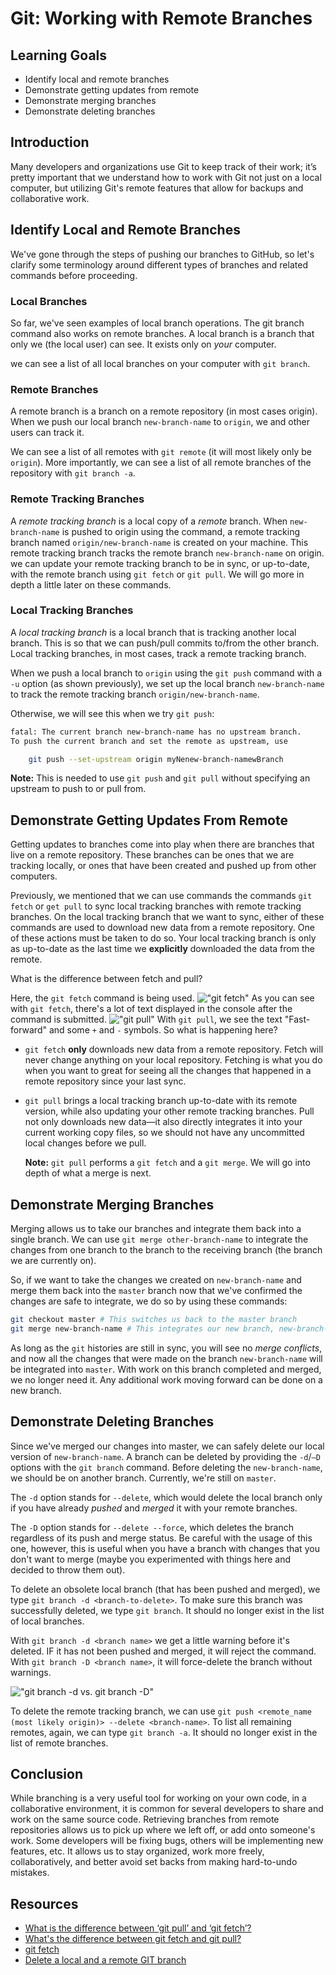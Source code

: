 # Git: Working with Remote Branches

## Learning Goals

- Identify local and remote branches
- Demonstrate getting updates from remote
- Demonstrate merging branches
- Demonstrate deleting branches

## Introduction

Many developers and organizations use Git to keep track of their work; it’s pretty
important that we understand how to work with Git not just on a local computer,
but utilizing Git's remote features that allow for backups and collaborative work.

## Identify Local and Remote Branches

We've gone through the steps of pushing our branches to GitHub, so let's clarify
some terminology around different types of branches and related commands before
proceeding.

### Local Branches

So far, we've seen examples of local branch operations. The git branch command
also works on remote branches. A local branch is a branch that only we (the
local user) can see. It exists only on _your_ computer.

we can see a list of all local branches on your computer with `git branch`.

### Remote Branches

A remote branch is a branch on a remote repository (in most cases origin). When
we push our local branch `new-branch-name` to `origin`, we and other users can
track it.

We can see a list of all remotes with `git remote` (it will most likely only be
`origin`). More importantly, we can see a list of all remote branches of the
repository with `git branch -a`.

### Remote Tracking Branches

A _remote tracking branch_ is a local copy of a _remote_ branch. When
`new-branch-name` is pushed to origin using the command, a remote tracking
branch named `origin/new-branch-name` is created on your machine. This remote
tracking branch tracks the remote branch `new-branch-name` on origin. we can
update your remote tracking branch to be in sync, or up-to-date, with the remote
branch using `git fetch` or `git pull`. We will go more in depth a little later
on these commands.

### Local Tracking Branches

A _local tracking branch_ is a local branch that is tracking another local
branch. This is so that we can push/pull commits to/from the other branch. Local
tracking branches, in most cases, track a remote tracking branch.

When we push a local branch to `origin` using the `git push` command with a `-u`
option (as shown previously), we set up the local branch `new-branch-name` to
track the remote tracking branch `origin/new-branch-name`.

Otherwise, we will see this when we try `git push`:

```bash
fatal: The current branch new-branch-name has no upstream branch.
To push the current branch and set the remote as upstream, use

    git push --set-upstream origin myNenew-branch-namewBranch
```

**Note:** This is needed to use `git push` and `git pull` without specifying an
upstream to push to or pull from.

## Demonstrate Getting Updates From Remote

Getting updates to branches come into play when there are branches that live on
a remote repository. These branches can be ones that we are tracking locally, or
ones that have been created and pushed up from other computers.

Previously, we mentioned that we can use commands the commands `git fetch` or
`get pull` to sync local tracking branches with remote tracking branches. On the
local tracking branch that we want to sync, either of these commands are used to
download new data from a remote repository. One of these actions must be taken
to do so. Your local tracking branch is only as up-to-date as the last time we
**explicitly** downloaded the data from the remote.

What is the difference between fetch and pull?

Here, the `git fetch` command is being used.
!["git fetch"](https://curriculum-content.s3.amazonaws.com/prework/git-workflow/git%20fetch.gif)
As you can see with `git fetch`, there's a lot of text displayed in the console after the command
is submitted.
!["git pull"](https://curriculum-content.s3.amazonaws.com/prework/git-workflow/git%20pull.gif)
With `git pull`, we see the text "Fast-forward" and some `+` and `-` symbols. So what is
happening here?

- `git fetch` **only** downloads new data from a remote repository. Fetch will
  never change anything on your local repository. Fetching is what you do when
  you want to great for seeing all the changes that happened in a remote
  repository since your last sync.
- `git pull` brings a local tracking branch up-to-date with its remote version,
  while also updating your other remote tracking branches. Pull not only
  downloads new data&mdash;it also directly integrates it into your current
  working copy files, so we should not have any uncommitted local changes before
  we pull.

  **Note:** `git pull` performs a `git fetch` and a `git merge`. We will go into
  depth of what a merge is next.

## Demonstrate Merging Branches

Merging allows us to take our branches and integrate them back into a single
branch. We can use `git merge other-branch-name` to integrate the changes from
one branch to the branch to the receiving branch (the branch we are currently
on).

So, if we want to take the changes we created on `new-branch-name` and merge
them back into the `master` branch now that we've confirmed the changes are safe
to integrate, we do so by using these commands:

```bash
git checkout master # This switches us back to the master branch
git merge new-branch-name # This integrates our new branch, new-branch-name, and its changes into master
```

As long as the `git` histories are still in sync, you will see no _merge
conflicts_, and now all the changes that were made on the branch
`new-branch-name` will be integrated into `master`. With work on this branch
completed and merged, we no longer need it. Any additional work moving forward
can be done on a new branch.

## Demonstrate Deleting Branches

Since we've merged our changes into master, we can safely delete our local version
of `new-branch-name`. A branch can be deleted by providing the `-d`/`–D` options
with the `git branch` command. Before deleting the `new-branch-name`, we should
be on another branch. Currently, we're still on `master`.

The `-d` option stands for `--delete`, which would delete the local branch only
if you have already _pushed_ and _merged_ it with your remote branches.

The `-D` option stands for `--delete --force`, which deletes the branch
regardless of its push and merge status. Be careful with the usage of this one,
however, this is useful when you have a branch with changes that you don't want
to merge (maybe you experimented with things here and decided to throw them
out).

To delete an obsolete local branch (that has been pushed and merged), we type
`git branch -d <branch-to-delete>`. To make sure this branch was successfully
deleted, we type `git branch`. It should no longer exist in the list of local
branches.

With `git branch -d <branch name>` we get a little warning before it's deleted.
IF it has not been pushed and merged, it will reject the command. With
`git branch -D <branch name>`, it will force-delete the branch without warnings.

!["git branch -d vs. git branch -D"](https://curriculum-content.s3.amazonaws.com/prework/git-workflow/git%20branch%20delete.gif)

To delete the remote tracking branch, we can use `git push <remote_name (most
likely origin)> --delete <branch-name>`. To list all remaining remotes, again,
we can type `git branch -a`. It should no longer exist in the list of remote
branches.

## Conclusion

While branching is a very useful tool for working on your own code, in a
collaborative environment, it is common for several developers to share and work
on the same source code. Retrieving branches from remote repositories allows us
to pick up where we left off, or add onto someone's work. Some developers will
be fixing bugs, others will be implementing new features, etc. It allows us to
stay organized, work more freely, collaboratively, and better avoid set backs
from making hard-to-undo mistakes.

## Resources

* [What is the difference between ‘git pull’ and ‘git fetch’?](https://www.javacodegeeks.com/2018/09/git-pull-git-fetch.html)
* [What's the difference between git fetch and git pull?](https://www.git-tower.com/learn/git/faq/difference-between-git-fetch-git-pull)
* [git fetch](https://www.atlassian.com/git/tutorials/syncing/git-fetch)
* [Delete a local and a remote GIT branch](https://koukia.ca/delete-a-local-and-a-remote-git-branch-61df0b10d323)
